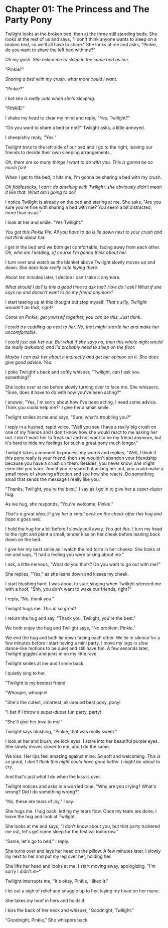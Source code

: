 # Chapter 01: The Princess and The Party Pony

Twilight looks at the broken bed, then at the three still standing beds. She looks at the rest of us and says, "I don't think anyone wants to sleep on a broken bed, so we'll all have to share." She looks at me and asks, "Pinkie, do you want to share the left bed with me?"

*Oh my gosh. She asked me to sleep in the same bed as her.*

"Pinkie?"

*Sharing a bed with my crush, what more could I want.*

"Pinkie?"

*I bet she is really cute when she's sleeping.*

"PINKIE!"

I shake my head to clear my mind and reply, "Yes, Twilight?"

"Do you want to share a bed or not?" Twilight asks, a little annoyed.

I sheepishly reply, "Yes."

Twilight trots to the left side of our bed and I go to the right, leaving our friends to decide their own sleeping arrangements.

*Oh, there are so many things I want to do with you. This is gonna be so much fun!*

When I get to the bed, it hits me, I'm gonna be sharing a bed with my crush.

*Oh fiddlesticks, I can't do anything with Twilight, she obviously didn't mean it like that. What am I going to do?*

I notice Twilight is already on the bed and staring at me. She asks, "Are you sure you're fine with sharing a bed with me? You seem a bit distracted, more than usual."

I look at her and smile. "Yes Twilight."

*You got this Pinkie Pie. All you have to do is lie down next to your crush and not think about her.*

I get in the bed and we both get comfortable, facing away from each other. *Oh, who am I kidding, of course I'm gonna think about her.*

I turn over and watch as the blanket above Twilight slowly moves up and down. *She does look really cute laying there.*

About ten minutes later, I decide I can't take it anymore.

*What should I do? Is this a good time to ask her? How do I ask? What if she says no and doesn't want to be my friend anymore?*

I start tearing up at this thought but stop myself. *That's silly, Twilight wouldn't do that, right?*

*Come on Pinkie, get yourself together, you can do this. Just think.*

*I could try cuddling up next to her. No, that might startle her and make her uncomfortable.*

*I could just ask her out. But what if she says no, then this whole night would be really awkward, and I'd probably need to sleep on the floor.*

*Maybe I can ask her about it indirectly and get her opinion on it. She does give good advice. Yea.*

I poke Twilight's back and softly whisper, "Twilight, can I ask you something?"

She looks over at me before slowly turning over to face me. She whispers, "Sure, does it have to do with how you've been acting?"

I answer, "Yes, I'm sorry about how I've been acting, I need some advice. Think you could help me?" I give her a small smile.

Twilight smiles at me and says, "Sure, what's troubling you?"

I reply in a hushed, rapid voice, "Well you see I have a really big crush on one of my friends and I don't know how she would react to me asking her out. I don't want her to freak out and not want to be my friend anymore, but it's hard to hide my feelings for such a great pony much longer."

Twilight takes a moment to process my words and replies, "Well, I think if this pony really is your friend, then she wouldn't abandon your friendship because you have a crush on them. Besides, you never know, *she* might even like you back. And if you're scared of asking her out, you could make a small move of showing affection and see how she reacts. Do something small that sends the message I really like you."

"Thanks, Twilight, you're the best," I say as I go in to give her a super-duper hug.

As we hug, she responds, "You're welcome, Pinkie."

*That's a great idea, ill give her a small peck on the cheek after this hug and hope it goes well.*

I hold the hug for a bit before I slowly pull away. *You got this.* I turn my head to the right and plant a small, tender kiss on her cheek before leaning back down on the bed.

I give her my best smile as I watch the red form in her cheeks. She looks at me and says, "I had a feeling you were talking about me."

I ask, a little nervous, "What do you think? Do you want to go out with me?"

She replies, "Yes," as she leans down and kisses my cheek.

I start blushing hard. I was about to start singing when Twilight silenced me with a hoof, "Shh, you don't want to wake our friends, right?"

I reply, "No, thank you."

Twilight hugs me. *This is so great!*

I return the hug and say, "Thank you, Twilight, you're the best."

We both enjoy the hug and Twilight says, "No problem, Pinkie."

We end the hug and both lie down facing each other. We lie in silence for a few minutes before I start having a mini party. I move my legs in slow dance-like motions to be quiet and still have fun. A few seconds later, Twilight giggles and joins in on my little rave.

Twilight smiles at me and I smile back.

I quietly sing to her.

"Twilight is my bestest friend

"Whoopie, whoopie!

"She's the cutest, smartest, all-around best pony, pony!

"I bet if I throw a super-duper fun party, party!

"She'll give her *love* to me!"

Twilight says blushing, "Pinkie, that was really sweet."

I look at her and blush, we lock eyes. I stare into her beautiful purple eyes. She slowly moves closer to me, and I do the same.

We kiss. Her lips feel amazing against mine. So soft and welcoming. *This is so great, I don't think this night could have gone better. I might be about to cry.*

And that's just what I do when the kiss is over.

Twilight notices and asks in a worried tone, "Why are you crying? What's wrong? Did I do something wrong?"

"No, these are tears of joy," I say.

She hugs me. I hug back, letting my tears flow. Once my tears are done, I leave the hug and look at Twilight.

She looks at me and says, "I don't know about you, but that party tuckered me out, let's get some sleep for the festival tomorrow."

"Same, let's go to bed," I reply.

She turns over and lays her head on the pillow. A few minutes later, I slowly lay next to her and put my leg over her, holding her.

She lifts her head and looks at me. I start moving away, apologizing, "I'm sorry I didn't m–"

Twilight interrupts me, "It's okay, Pinkie, I liked it."

I let out a sigh of relief and snuggle up to her, laying my head on her mane.

She takes my hoof in hers and holds it.

I kiss the back of her neck and whisper, "Goodnight, Twilight."

"Goodnight, Pinkie," She whispers back.
